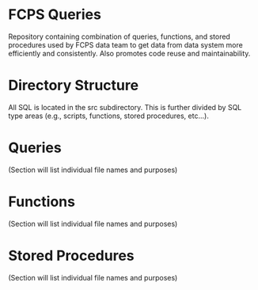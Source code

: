 # FCPS Queries
Repository containing combination of queries, functions, and stored procedures used by FCPS data team to get data from data system more efficiently and consistently.  Also promotes code reuse and maintainability.

# Directory Structure
All SQL is located in the src subdirectory.  This is further divided by SQL type areas (e.g., scripts, functions, stored procedures, etc...).

# Queries
(Section will list individual file names and purposes)

# Functions
(Section will list individual file names and purposes)

# Stored Procedures
(Section will list individual file names and purposes)



